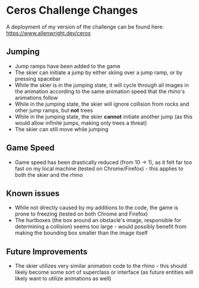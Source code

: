 # Ceros Challenge Changes

A deployment of my version of the challenge can be found here: https://www.allenwright.dev/ceros

## Jumping

* Jump ramps have been added to the game
* The skier can initiate a jump by either skiing over a jump ramp, or by pressing spacebar
* While the skier is in the jumping state, it will cycle through all images in the animation according to the same animation speed that the rhino's animations follow
* While in the jumping state, the skier will ignore collision from rocks and other jump ramps, but **not** trees
* While in the jumping state, the skier **cannot** initiate another jump (as this would allow infinite jumps, making only trees a threat)
* The skier can still move while jumping

## Game Speed

* Game speed has been drastically reduced (from 10 -> 1), as it felt far too fast on my local machine (tested on Chrome/Firefox) - this applies to both the skier and the rhino

## Known issues

* While not directly caused by my additions to the code, the game is prone to freezing (tested on both Chrome and Firefox)
* The hurtboxes (the box around an obstacle's image, responsible for determining a collision) seems too large - would possibly benefit from making the bounding box smaller than the image itself

## Future Improvements
* The skier utilizes very similar animation code to the rhino - this should likely become some sort of superclass or interface (as future entities will likely want to utilize animations as well)